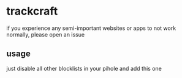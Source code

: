 # trackcraft
if you experience any semi-important websites or apps to not work
normally, please open an issue
## usage
just disable all other blocklists in your pihole and add this one
